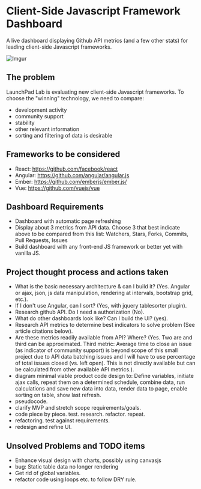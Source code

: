 # Client-Side Javascript Framework Dashboard
A live dashboard displaying Github API metrics (and a few other stats) for leading client-side Javascript frameworks.

![Imgur](http://i.imgur.com/Y5pzyZ0.png?1)

## The problem
LaunchPad Lab is evaluating new client-side Javascript frameworks. To choose the "winning" technology, we need to compare:
- development activity
- community support
- stability
- other relevant information
- sorting and filtering of data is desirable

## Frameworks to be considered
- React: https://github.com/facebook/react
- Angular: https://github.com/angular/angular.js
- Ember: https://github.com/emberjs/ember.js/
- Vue: https://github.com/vuejs/vue

## Dashboard Requirements  
- Dashboard with automatic page refreshing
- Display about 3 metrics from API data. Choose 3 that best indicate above to be compared from this list: Watchers, Stars, Forks, Commits, Pull Requests, Issues
- Build dashboard with any front-end JS framework or better yet with vanilla JS.

## Project thought process and actions taken
- What is the basic necessary architecture & can I build it? (Yes. Angular or ajax, json, js data manipulation, rendering at intervals, bootstrap grid, etc.).
- If I don't use Angular, can I sort? (Yes, with jquery tablesorter plugin).
- Research github API. Do I need a authorization (No).
- What do other dashboards look like? Can I build the UI? (yes).
- Research API metrics to determine best indicators to solve problem (See article citations below).
- Are these metrics readily available from API? Where? (Yes. Two are and third can be approximated. Third metric: Average time to close an issue (as indicator of community support) is beyond scope of this small project due to API data batching issues and I will have to use percentage of total issues closed (vs. left open). This is not directly available but can be calculated from other available API metrics.).
- diagram minimal viable product code design to: Define variables, initiate ajax calls, repeat them on a determined schedule, combine data, run calculations and save new data into data, render data to page, enable sorting on table, show last refresh.
- pseudocode.
- clarify MVP and stretch scope requirements/goals.
- code piece by piece. test. research. refactor. repeat.
- refactoring. test against requirements.
- redesign and refine UI.

## Unsolved Problems and TODO items
- Enhance visual design with charts, possibly using canvasjs
- bug: Static table data no longer rendering
- Get rid of global variables.
- refactor code using loops etc. to follow DRY rule.
